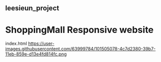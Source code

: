 ## leesieun_project

# ShoppingMall Responsive website

index.html
https://user-images.githubusercontent.com/63999784/101505078-4c7d2380-39b7-11eb-859e-d13e4fd814fc.png

